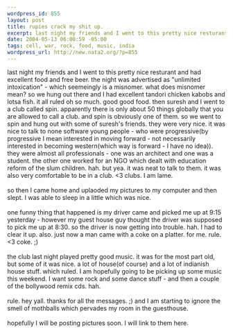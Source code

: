 ```yaml
--- 
wordpress_id: 855
layout: post
title: rupies crack my shit up.
excerpt: last night my friends and I went to this pretty nice resturant and had excellent food and free beer. the night was advertised as "unlimited intoxication" - which seemeingly is a misnomer. what does misnomer mean? so we hung out there and I had excellent tandori chicken kabobs and lotsa fish. it all ruled oh so much. good good food. then suresh and I went to a club called spin. apparently there is...
date: 2004-05-13 06:00:59 -05:00
tags: cell, war, rock, food, music, india
wordpress_url: http://new.nata2.org/?p=855
---
```

last night my friends and I went to this pretty nice resturant and had excellent food and free beer. the night was advertised as "unlimited intoxication" - which seemeingly is a misnomer. what does misnomer mean? so we hung out there and I had excellent tandori chicken kabobs and lotsa fish. it all ruled oh so much. good good food. then suresh and I went to a club called spin. apparently there is only about 50 things globally that you are allowed to call a club. and spin is obviously one of them. so we went to spin and hung out with some of suresh's friends. they were very nice. it was nice to talk to none software young people - who were progressive(by progressive I mean interested in moving forward - not necessarily interested in becoming western(which way is forward - I have no idea)). they were almost all professionals - one was an architect and one was a student. the other one worked for an NGO which dealt with education reform of the slum children. hah. but yea. it was neat to talk to them. it was also very comfortable to be in a club. <3 clubs. I am lame. <br/><br/>so then I came home and uplaoded my pictures to my computer and then slept. I was able to sleep in a little which was nice. <Br><br/>one funny thing that happened is my driver came and picked me up at 9:15 yesterday - however my guest house guy thought the driver was supposed to pick me up at 8:30. so the driver is now getting into trouble. hah. I had to clear it up. also. just now a man came with a coke on a platter. for me. rule. <3 coke. ;) <br/><br/>the club last night played pretty good music. it was for the most part old, but some of it was nice. a lot of house(of course) and a lot of indianish house stuff. which ruled. I am hopefully going to be picking up some music this weekend. I want some rock and some dance stuff - and then a couple of the bollywood remix cds. hah. <br/><br/>rule. hey yall. thanks for all the messages.  ;) and I am starting to ignore the smell of mothballs which pervades my room in the guesthouse. <br/><br/>hopefully I will be posting pictures soon. I will link to them here. 
